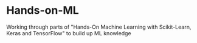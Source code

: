 # Hands-on-ML
Working through parts of "Hands-On Machine Learning with Scikit-Learn, Keras and TensorFlow" to build up ML knowledge
